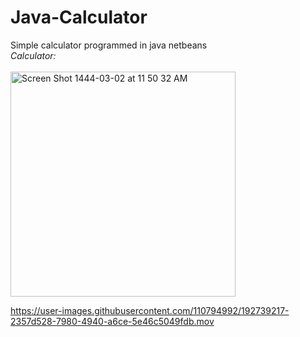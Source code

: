 # Java-Calculator
Simple calculator programmed in java netbeans
<br />
*Calculator:* <br />
<br />
<img width="360" alt="Screen Shot 1444-03-02 at 11 50 32 AM" src="https://user-images.githubusercontent.com/110794992/192739110-c1a01d2f-3c8c-438b-a778-8abee7979fee.png">
<br />


https://user-images.githubusercontent.com/110794992/192739217-2357d528-7980-4940-a6ce-5e46c5049fdb.mov
